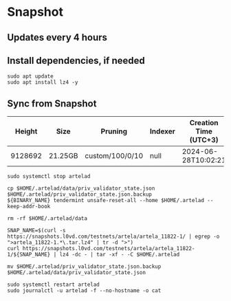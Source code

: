# Snapshot

## Updates every 4 hours

## Install dependencies, if needed
```
sudo apt update
sudo apt install lz4 -y
```

## Sync from Snapshot
| Height  | Size | Pruning | Indexer | Creation Time (UTC+3) |
| --------- | --------- | --------- | --------- | --------- |
| 9128692  | 21.25GB  | custom/100/0/10 | null | 2024-06-28T10:02:21 |

```
sudo systemctl stop artelad

cp $HOME/.artelad/data/priv_validator_state.json $HOME/.artelad/priv_validator_state.json.backup
${BINARY_NAME} tendermint unsafe-reset-all --home $HOME/.artelad --keep-addr-book

rm -rf $HOME/.artelad/data 

SNAP_NAME=$(curl -s https://snapshots.l0vd.com/testnets/artela/artela_11822-1/ | egrep -o ">artela_11822-1.*\.tar.lz4" | tr -d ">")
curl https://snapshots.l0vd.com/testnets/artela/artela_11822-1/${SNAP_NAME} | lz4 -dc - | tar -xf - -C $HOME/.artelad

mv $HOME/.artelad/priv_validator_state.json.backup $HOME/.artelad/data/priv_validator_state.json

sudo systemctl restart artelad
sudo journalctl -u artelad -f --no-hostname -o cat
```